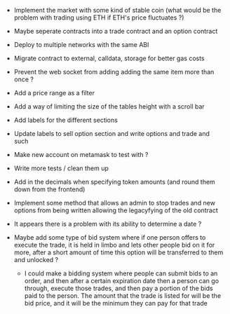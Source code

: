 -   Implement the market with some kind of stable coin (what would be the problem with trading using ETH if ETH's price fluctuates ?)
-   Maybe seperate contracts into a trade contract and an option contract
-   Deploy to multiple networks with the same ABI
-   Migrate contract to external, calldata, storage for better gas costs

-   Prevent the web socket from adding adding the same item more than once ?
-   Add a price range as a filter
-   Add a way of limiting the size of the tables height with a scroll bar
-   Add labels for the different sections
-   Update labels to sell option section and write options and trade and such
-   Make new account on metamask to test with ?

-   Write more tests / clean them up
-   Add in the decimals when specifying token amounts (and round them down from the frontend)
-   Implement some method that allows an admin to stop trades and new options from being written allowing the legacyfying of the old contract

-   It appears there is a problem with its ability to determine a date ?

-   Maybe add some type of bid system where if one person offers to execute the trade, it is held in limbo and lets other people bid on it for more, after a short amount of time this option will be transferred to them and unlocked ?
    -   I could make a bidding system where people can submit bids to an order, and then after a certain expiration date then a person can go through, execute those trades, and then pay a portion of the bids paid to the person. The amount that the trade is listed for will be the bid price, and it will be the minimum they can pay for that trade
